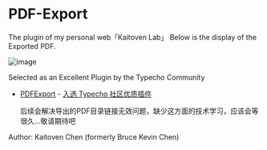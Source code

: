 # PDF-Export
The plugin of my personal web「Kaitoven Lab」
Below is the display of the Exported PDF.

![image](https://github.com/user-attachments/assets/7e540251-4bb5-4942-add8-52cdcc4b372a)


Selected as an Excellent Plugin by the Typecho Community

- [PDFExport](#pdfexport) - [入选 Typecho 社区优质插件](https://typecho.work/archives/PDFPreview.html)

  后续会解决导出的PDF目录链接无效问题，缺少这方面的技术学习，应该会等很久...敬请期待吧

Author: Kaitoven Chen (formerly Bruce Kevin Chen)
